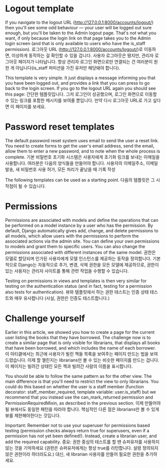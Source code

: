 # Logout template

If you navigate to the logout URL (http://127.0.0.1:8000/accounts/logout/) then you'll see some odd behaviour — your user will be logged out sure enough, but you'll be taken to the Admin logout page. That's not what you want, if only because the login link on that page takes you to the Admin login screen (and that is only available to users who have the is_staff permission).
로그아웃 URL (http://127.0.0.1:8000/accounts/logout/)로 이동하면, 이상하게 동작하는 걸 확인할 수 있을 겁니다.
사용자 로그아웃은 됐지만, 관리자 로그아웃 페이지가 나타납니다.
항상 관리자 로그인 화면으로만 연결되는 건 여러분이 원한 게 아닙니다(is_staff 퍼미션을 가진 유저만 해당돼야 합니다).


This template is very simple. It just displays a message informing you that you have been logged out, and provides a link that you can press to go back to the login screen. If you go to the logout URL again you should see this page:
간단한 템플릿입니다. 그저 로그인이 성공했으며, 로그인 화면으로 이동할 수 있는 링크를 포함한 메시지를 보여줄 뿐입니다.
만약 다시 로그아웃 URL로 가고 싶다면 이 페이지를 보세요.

# Password reset templates

The default password reset system uses email to send the user a reset link. You need to create forms to get the user's email address, send the email, allow them to enter a new password, and to note when the whole process is complete.
기본 비밀번호 초기화 시스템은 사용자에게 초기화 링크를 보내는 이메일을 사용합니다.
여러분은 다음의 양식들을 만들어야 합니다. 
사용자의 이메일주소, 이메일 발송, 새 비밀번호 사용 허가, 모든 처리가 끝났을 때 기록 작성

The following templates can be used as a starting point.
다음의 템플릿은 그 시작점이 될 수 있습니다.

# Permissions
Permissions are associated with models and define the operations that can be performed on a model instance by a user who has the permission. By default, Django automatically gives add, change, and delete permissions to all models, which allow users with the permissions to perform the associated actions via the admin site. You can define your own permissions to models and grant them to specific users. You can also change the permissions associated with different instances of the same model.
권한은 모델로 할당되며 인가된 사용자에게 모델 인스턴스를 제공하는 동작을 정의합니다.
기본적으로 Django는 자동적으로 추가, 변경, 삭제 권한을 모든 모델에 제공하므로, 
권한이 있는 사용자는 관리자 사이트를 통해 관련 작업을 수행할 수 있습니다.

Testing on permissions in views and templates is then very similar for testing on the authentication status (and in fact, testing for a permission also tests for authentication).
뷰와 템플릿에서 하는 권한 테스트는 인증 상태 테스트와 매우 유사합니다 (사실, 권한은 인증도 테스트합니다.)


# Challenge yourself
Earlier in this article, we showed you how to create a page for the current user listing the books that they have borrowed. The challenge now is to create a similar page that is only visible for librarians, that displays all books that have been borrowed, and which includes the name of each borrower.
이 아티클에서는 최근에 사용자가 빌린 책들 목록을 보여주는 페이지 만드는 법을 보여드렸습니다.
이제 할 챌린지는 librarians만 볼 수 있는 비슷한 페이지를 만드는 겁니다.
이 페이지는 빌려간 상태인 모든 책과 빌려간 사람의 이름을 표시합니다.

You should be able to follow the same pattern as for the other view. The main difference is that you'll need to restrict the view to only librarians. You could do this based on whether the user is a staff member (function decorator: staff_member_required, template variable: user.is_staff) but we recommend that you instead use the can_mark_returned permission and PermissionRequiredMixin, as described in the previous section.
이제 만들어야될 뷰에서도 동일한 패턴을 따라야 합니다.
핵심적인 다른 점은 librarians만 볼 수 있게 뷰를 제한해야한다는 것입니다.

Important: Remember not to use your superuser for permissions based testing (permission checks always return true for superusers, even if a permission has not yet been defined!). Instead, create a librarian user, and add the required capability.
중요: 권한 중심의 테스트를 할 땐 슈퍼유저를 사용하지 않는 것을 기억하세요 (권한은 슈퍼유저에게는 항상 true를 리턴합니다. 설령 정의되지 않은 권한이라 하더라도요.)
대신, 새 librarian 사용자를 만들어 필요한 권한을 추가하세요.